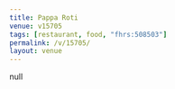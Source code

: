 ```yaml
---
title: Pappa Roti
venue: v15705
tags: [restaurant, food, "fhrs:508503"]
permalink: /v/15705/
layout: venue
---
```

null